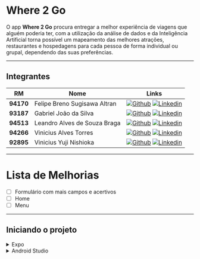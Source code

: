 # Where 2 Go

O app **Where 2 Go** procura entregar a melhor experiência de viagens que alguém poderia ter, com a utilização da análise de dados e da Inteligência Artificial torna possível um mapeamento das melhores atrações, restaurantes e hospedagens para cada pessoa de forma individual ou grupal, dependendo das suas preferências.

---

## Integrantes

RM | Nome | Links
--- | --- | ---
**94170** | Felipe Breno Sugisawa Altran | [![Github](https://img.shields.io/badge/Github-gray)](https://github.com/febrenos) [![Linkedin](https://img.shields.io/badge/Linkedin-blue)](https://www.linkedin.com/in/felipe-sugisawa)
**93187** | Gabriel João da Silva | [![Github](https://img.shields.io/badge/Github-gray)](https://github.com/gjoao98) [![Linkedin](https://img.shields.io/badge/Linkedin-blue)](https://www.linkedin.com/in/gabriel-joao)
**94513** | Leandro Alves de Souza Braga | [![Github](https://img.shields.io/badge/Github-gray)](https://github.com/bragaLeandro) [![Linkedin](https://img.shields.io/badge/Linkedin-blue)](https://www.linkedin.com/in/leandrobraga1)
**94266** | Vinicius Alves Torres | [![Github](https://img.shields.io/badge/Github-gray)](https://github.com/ViniciusAlvesTorres) [![Linkedin](https://img.shields.io/badge/Linkedin-blue)](https://www.linkedin.com/in/vinicius-alves-torres-702973203)
**92895** | Vinicius Yuji Nishioka | [![Github](https://img.shields.io/badge/Github-gray)](https://github.com/yujinishioka) [![Linkedin](https://img.shields.io/badge/Linkedin-blue)](https://www.linkedin.com/in/yuji-nishioka)

---

# Lista de Melhorias
- [ ] Formulário com mais campos e acertivos
- [ ] Home
- [ ] Menu

---

## Iniciando o projeto

<details>
<summary>Expo</summary>

---
### **Dependências**

|Dependency | Version |
| --- | --- |
| Node | 18.x |
| npm | 8.19.2 |

*instalando dependências*
```
npm i
```

*rodando o projeto*
```
npm start
```
---
</details>

<details>
<summary>Android Studio</summary>

---

### **Dependências**

| Dependency | Version  |
| --- | --- |
| Node | 18.x |
| JDK | 11 |
| npm | 8.19.2 |
| Android Studio | 2022.2.1.20 |
  
### **Recomendações**

* Visual Studio Code
* Chocolatey

### **Instalando dependências e recomendações**

### Chocolatey

Utilize um **terminal com permissão de administrador**.

O comando a seguir instala o Chocolatey e adiciona a passagem de ambiente.

```
@"%SystemRoot%\System32\WindowsPowerShell\v1.0\powershell.exe" -NoProfile -InputFormat None -ExecutionPolicy Bypass -Command "[System.Net.ServicePointManager]::SecurityProtocol = 3072; iex ((New-Object System.Net.WebClient).DownloadString('https://community.chocolatey.org/install.ps1'))" && SET "PATH=%PATH%;%ALLUSERSPROFILE%\chocolatey\bin"
```

Node e o JDK11

**Obs: Caso ja tenha os 2 programas instalados ou algum deles, pule essa etapa ou adicione apenas aquele que esteja faltando "nodejs-lts" ou "openjdk11".**

```
choco install -y nodejs-lts openjdk11
```

Android Studio

https://developer.android.com/studio

Visual Studio Code

https://code.visualstudio.com/

---

### **Configurando Android Studio**

Após abrir o Android Studio:

```
File -> Settings
```

Dentro de Settings:

```
Appearance & Behavior -> System Settings -> Android SDK
```

Selecione a opção **Show Package Details**

Marcar as opções **Android SDK Platform 31** e **Intel x86 Atom_64 System Image** que estarão dentro das opções de **Android 12.0(S)**

Na seção **SDK Tools** selecione a opção **Show Package Details**

Marcar a opção **31.0.0** em **Android SDK Build-Tools**

Clicar em **Apply** e depois **OK**

---

### **Variáveis de Ambiente**

Dentro das váriaveis de ambiente adicione uma nova variável para o **usuário** com os seguintes atributos:

**Obs: altere o valor de <usuário> pelo seu nome de usuário.**

```
Name: ANDROID_HOME
Value: "C:\Users\<usuário>\AppData\Local\Android\Sdk"
```

Para vizualizar se a variável foi adicionada corretamente, uilize o comando no **Powershell**, e procure por **ANDROID_HOME**.

```
Get-ChildItem -Path Env:\
```

Nas variáveis do **sistema**, **edite** a variável **Path** e adicione uma nova com o caminho:

**Obs: altere o valor de <usuário> pelo seu nome de usuário.**

```
C:\Users\<usuário>\AppData\Local\Android\Sdk\platform-tools
```

---

### **Comandos**

*instalando dependências*
```
npm i
```

*rodando o projeto*
```
npm start
```

ou

```
expo start
```

---

</details>
